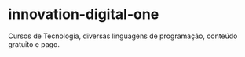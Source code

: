 # innovation-digital-one
Cursos de Tecnologia, diversas linguagens de programação, conteúdo gratuito e pago.
